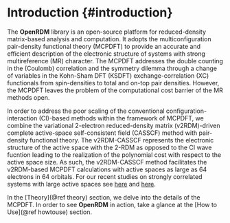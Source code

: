Introduction         {#introduction}
==========

The <b>OpenRDM</b> library is an open-source platform for reduced-density matrix-based analysis and computation.
It adopts the multiconfiguration pair-density functional theory (MCPDFT) to provide an accurate and efficient
description of the electronic structure of systems with strong multireference (MR) character. The MCPDFT addresses
the double counting in the (Coulomb) correlation and the symmetry dilemma through a change of variables in the 
Kohn-Sham DFT (KSDFT) exchange-correlation (XC) functionals from spin-densities to total and on-top pair densities.
However, the MCPDFT leaves the problem of the computational cost barrier of the MR methods open.

In order to address the poor scaling of the conventional configuration-interaction (CI)-based methods
within the framework of MCPDFT, we combine the variational 2-electron reduced-density matrix (v2RDM)-driven
complete active-space self-consistent field (CASSCF) method with pair-density functional theory.
The v2RDM-CASSCF represents the electronic structure of the active space with the 2-RDM as opposed to 
the CI wave fucntion leading to the realization of the polynomial cost with respect to the active space size.
As such, the v2RDM-CASSCF method facilitates the v2RDM-based MCPDFT calculations with active spaces as large
as 64 electrons in 64 orbitals. For our recent studies on strongly correlated systems with large active spaces
see [here](https://pubs.acs.org/doi/10.1021/acs.jctc.8b00988)
and [here](https://pubs.acs.org/doi/10.1021/acs.jctc.9b00768).

In the [Theory](@ref theory) section, we delve into the details of the MCPDFT. In order to see <b>OpenRDM</b>
in action, take a glance at the [How to Use](@ref howtouse) section.
